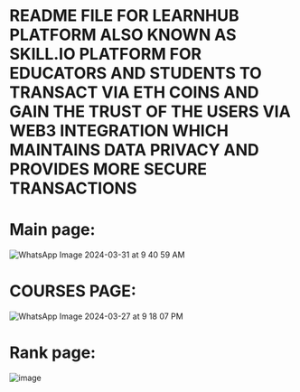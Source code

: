 # README FILE FOR LEARNHUB PLATFORM ALSO KNOWN AS SKILL.IO PLATFORM FOR EDUCATORS AND STUDENTS TO TRANSACT VIA ETH COINS AND GAIN THE TRUST OF THE USERS VIA WEB3 INTEGRATION WHICH MAINTAINS DATA PRIVACY AND PROVIDES MORE SECURE TRANSACTIONS
# Main page:

![WhatsApp Image 2024-03-31 at 9 40 59 AM](https://github.com/geeky33/AOH_ERROR_404/assets/161047758/4b777e01-36df-4d66-8fe1-3ccd173332b3)

# COURSES PAGE:

![WhatsApp Image 2024-03-27 at 9 18 07 PM](https://github.com/geeky33/AOH_ERROR_404/assets/161047758/b03f093a-c183-4f86-bd08-3b64432c54b2)

# Rank page:

![image](https://github.com/geeky33/AOH_ERROR_404/assets/161047758/a133de7a-9ecc-47cf-ac23-74343523aca3)

